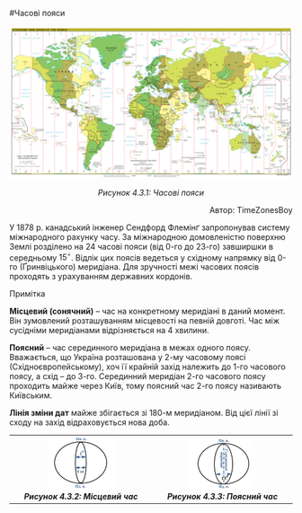 #Часові пояси

<div calss="space">
<img class="center" src="3.png">
<p align="center"><i>Рисунок 4.3.1: Часовi пояси</i></p>
<p align="right">Автор: <span class="p1">TimeZonesBoy</span></p>
</div>

У 1878 р. канадський інженер Сендфорд Флемінґ запропонував систему
міжнародного рахунку часу. За міжнародною домовленістю поверхню Землі
розділено на 24 часові пояси (від 0-го до 23-го) завширшки в середньому
$15^{\circ}$. Відлік цих поясів ведеться у східному напрямку від 0-го
(Ґринвіцького) меридіана. Для зручності межі часових поясів проходять з
урахуванням державних кордонів.

<div class="ebio-wrap">
<span class="ebio">Примітка</span>
<div class="ebio-text">
<p><b>Місцевий (сонячний)</b> – час на конкретному меридіані в даний момент.
Він зумовлений розташуванням місцевості на певній довготі. Час між сусідніми меридіанами відрізняється на 4 хвилини.</p>
<p><b>Поясний</b> – час серединного меридіана в межах одного поясу. Вважається, що Україна розташована у 2-му часовому поясі (Східноєвропейському), хоч її крайній захід належить до 1-го часового поясу, а схід – до 3-го. Серединний меридіан 2-го часового поясу проходить майже через Київ, тому поясний час 2-го поясу називають Київським.</p>
<b>Лінія зміни дат</b> майже збігається зі 180-м меридіаном. Від цієї лінії зі сходу на захід відраховується нова доба.
</div>
</div>

<table border="0">
  <tr>
    <th>
    <img src="pic2-2-2.jpg" width="49%"><br>
    <i>Рисунок 4.3.2: Місцевий час</i>
    </th>
    <th>
    <img src="pic3-3-3.jpg" width="49%"><br>
    <i>Рисунок 4.3.3: Поясний час</i>
    </th>
  </tr>
</table>

